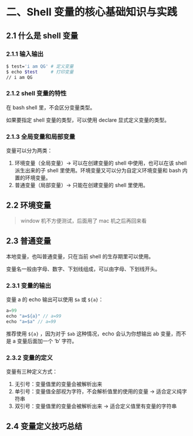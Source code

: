 # 二、Shell 变量的核心基础知识与实践

## 2.1 什么是 shell 变量
### 2.1.1 输入输出
```bash
$ test='i am QG' # 定义变量
$ echo $test     # 打印变量
// i am QG
```
### 2.1.2 shell 变量的特性
在 bash shell 里，不会区分变量类型。

如果要指定 shell 变量的类型，可以使用 declare 显式定义变量的类型。

### 2.1.3 全局变量和局部变量
变量可以分为两类：
1. 环境变量（全局变量）→ 可以在创建变量的 shell 中使用，也可以在该 shell 派生出来的子 shell 里使用。环境变量又可以分为自定义环境变量和 bash 内置的环境变量。
2. 普通变量（局部变量）→ 只能在创建变量的 shell 里使用。

## 2.2 环境变量
> window 机不方便测试，后面用了 mac 机之后再回来看

## 2.3 普通变量

本地变量，也叫普通变量，只在当前 shell 的生存期里可以使用。

变量名一般由字母、数字、下划线组成，可以由字母、下划线开头。

### 2.3.1 变量的输出

变量 a 的 echo 输出可以使用 `$a`  或 `${a}`：

```js
a=99
echo "a=${a}" // a=99
echo "a=$a" // a=99
```

推荐使用 `${a}` ，因为对于 `$ab` 这种情况，echo 会认为你想输出 ab 变量，而不是 a 变量后面加一个 ‘b’ 字符。

### 2.3.2 变量的定义

变量有三种定义方式：

1. 无引号：变量值里的变量会被解析出来 
2. 单引号：变量值全部视为字符，不会解析值里的使用的变量 → 适合定义纯字符串
3. 双引号：变量值里的变量会被解析出来 → 适合定义值里有变量的字符串



## 2.4 变量定义技巧总结

